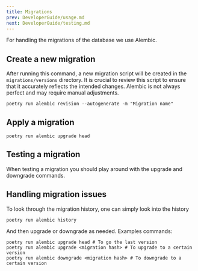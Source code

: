 ```yaml
---
title: Migrations
prev: DeveloperGuide/usage.md
next: DeveloperGuide/testing.md
---
```


For handling the migrations of the database we use Alembic.

## Create a new migration

After running this command, a new migration script will be created in the `migrations/versions` directory. It is crucial to review this script to ensure that it accurately reflects the intended changes. Alembic is not always perfect and may require manual adjustments.

```console
poetry run alembic revision --autogenerate -m "Migration name"
```

## Apply a migration

```console
poetry run alembic upgrade head
```

## Testing a migration

When testing a migration you should play around with the upgrade and downgrade commands.

## Handling migration issues

To look through the migration history, one can simply look into the history

```console
poetry run alembic history
```

And then upgrade or downgrade as needed. Examples commands:

```console
poetry run alembic upgrade head # To go the last version
poetry run alembic upgrade <migration hash> # To upgrade to a certain version
poetry run alembic downgrade <migration hash> # To downgrade to a certain version
```
